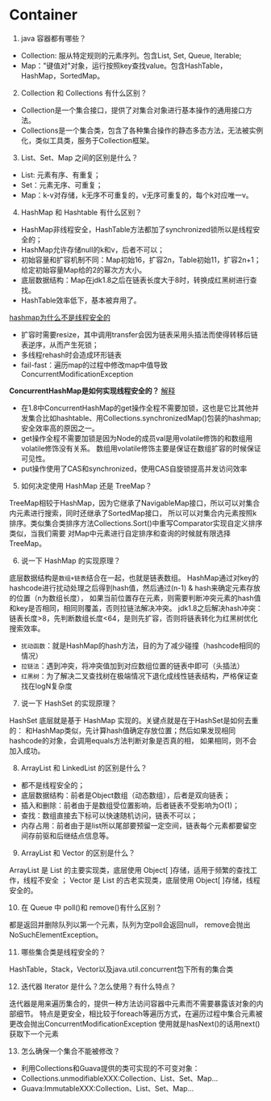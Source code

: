 # Container

1. java 容器都有哪些？

- Collection: 服从特定规则的元素序列。包含List, Set, Queue, Iterable;
- Map："键值对"对象，运行按照key查找value。包含HashTable，HashMap，SortedMap。

2. Collection 和 Collections 有什么区别？

- Collection是一个集合接口，提供了对集合对象进行基本操作的通用接口方法。
- Collections是一个集合类，包含了各种集合操作的静态多态方法，无法被实例化，类似工具类，服务于Collection框架。

3. List、Set、Map 之间的区别是什么？

- List: 元素有序、有重复；
- Set：元素无序、可重复；
- Map：k-v对存储，k无序不可重复的，v无序可重复的，每个k对应唯一v。

4. HashMap 和 Hashtable 有什么区别？

- HashMap非线程安全，HashTable方法都加了synchronized锁所以是线程安全的；
- HashMap允许存储null的k和v，后者不可以；
- 初始容量和扩容机制不同：Map初始16，扩容2n，Table初始11，扩容2n+1；给定初始容量Map给的2的幂次方大小。
- 底层数据结构：Map在jdk1.8之后在链表长度大于8时，转换成红黑树进行查找。
- HashTable效率低下，基本被弃用了。

[hashmap为什么不是线程安全的](https://zhuanlan.zhihu.com/p/42703011)

- 扩容时需要resize，其中调用transfer会因为链表采用头插法而使得转移后链表逆序，从而产生死锁；
- 多线程rehash时会造成环形链表
- fail-fast：遍历map的过程中修改map中值导致ConcurrentModificationException

**ConcurrentHashMap是如何实现线程安全的？** [解释](https://zhuanlan.zhihu.com/p/72277441)

- 在1.8中ConcurrentHashMap的get操作全程不需要加锁，这也是它比其他并发集合比如hashtable、用Collections.synchronizedMap()包装的hashmap;安全效率高的原因之一。
- get操作全程不需要加锁是因为Node的成员val是用volatile修饰的和数组用volatile修饰没有关系。
数组用volatile修饰主要是保证在数组扩容的时候保证可见性。
- put操作使用了CAS和synchronized，使用CAS自旋锁提高并发访问效率


5. 如何决定使用 HashMap 还是 TreeMap？

TreeMap相较于HashMap，因为它继承了NavigableMap接口，所以可以对集合内元素进行搜索，同时还继承了SortedMap接口，
所以可以对集合内元素按照k排序。类似集合类排序方法Collections.Sort()中重写Comparator实现自定义排序类似，当我们需要
对Map中元素进行自定排序和查询的时候就有限选择TreeMap。

6. 说一下 HashMap 的实现原理？

底层数据结构是`数组+链表`结合在一起，也就是链表数组。
HashMap通过对key的hashcode进行扰动处理之后得到hash值，然后通过(n-1) & hash来确定元素存放的位置（n为数组长度），
如果当前位置存在元素，则需要判断冲突元素的hash值和key是否相同，相同则覆盖，否则拉链法解决冲突。
jdk1.8之后解决hash冲突：链表长度>8，先判断数组长度<64，是则先扩容，否则将链表转化为红黑树优化搜索效率。

- `扰动函数`：就是HashMap的hash方法，目的为了减少碰撞（hashcode相同的情况）
- `拉链法`：遇到冲突，将冲突值加到对应数组位置的链表中即可（头插法）
- `红黑树`：为了解决二叉查找树在极端情况下退化成线性链表结构，严格保证查找在logN复杂度

7. 说一下 HashSet 的实现原理？

HashSet 底层就是基于 HashMap 实现的。关键点就是在于HashSet是如何去重的：
和HashMap类似，先计算hash值确定存放位置；然后如果发现相同hashcode的对象，会调用equals方法判断对象是否真的相，
如果相同，则不会加入成功。

8. ArrayList 和 LinkedList 的区别是什么？

- 都不是线程安全的；
- 底层数据结构：前者是Object数组（动态数组），后者是双向链表；
- 插入和删除：前者由于是数组受位置影响，后者链表不受影响为O(1)；
- 查找：数组直接去下标可以快速随机访问，链表不可以；
- 内存占用：前者由于是list所以尾部要预留一定空间，链表每个元素都要留空间存前驱和后继结点信息等。

9. ArrayList 和 Vector 的区别是什么？

ArrayList 是 List 的主要实现类，底层使用 Object[ ]存储，适用于频繁的查找工作，线程不安全 ；
Vector 是 List 的古老实现类，底层使用 Object[ ]存储，线程安全的。

10. 在 Queue 中 poll()和 remove()有什么区别？

都是返回并删除队列以第一个元素，队列为空poll会返回null， remove会抛出NoSuchElementException。

11. 哪些集合类是线程安全的？

HashTable，Stack，Vector以及java.util.concurrent包下所有的集合类

12. 迭代器 Iterator 是什么？怎么使用？有什么特点？

迭代器是用来遍历集合的，提供一种方法访问容器中元素而不需要暴露该对象的内部细节。
特点是更安全，相比较于foreach等遍历方式，在遍历过程中集合元素被更改会抛出ConcurrentModificationException
使用就是hasNext()的话用next()获取下一个元素

13. 怎么确保一个集合不能被修改？

- 利用Collections和Guava提供的类可实现的不可变对象：
- Collections.unmodifiableXXX:Collection、List、Set、Map...
- Guava:ImmutableXXX:Collection、List、Set、Map...
